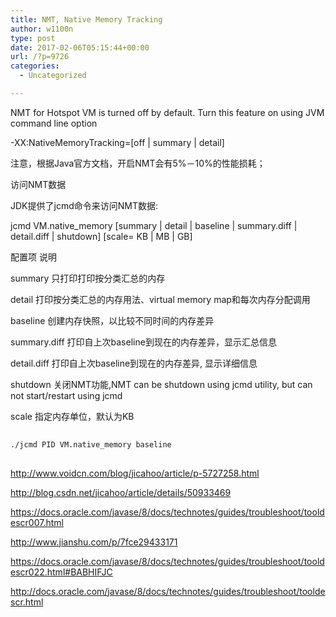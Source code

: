 ```yaml
---
title: NMT, Native Memory Tracking
author: w1100n
type: post
date: 2017-02-06T05:15:44+00:00
url: /?p=9726
categories:
  - Uncategorized

---
```

NMT for Hotspot VM is turned off by default. Turn this feature on using JVM command line option
  
-XX:NativeMemoryTracking=[off | summary | detail]
  
注意，根据Java官方文档，开启NMT会有5%－10%的性能损耗；

访问NMT数据

JDK提供了jcmd命令来访问NMT数据:

jcmd <pid> VM.native_memory [summary | detail | baseline | summary.diff | detail.diff | shutdown] [scale= KB | MB | GB]
  
配置项 说明
  
summary 只打印打印按分类汇总的内存
  
detail 打印按分类汇总的内存用法、virtual memory map和每次内存分配调用
  
baseline 创建内存快照，以比较不同时间的内存差异
  
summary.diff 打印自上次baseline到现在的内存差异，显示汇总信息
  
detail.diff 打印自上次baseline到现在的内存差异, 显示详细信息
  
shutdown 关闭NMT功能,NMT can be shutdown using jcmd utility, but can not start/restart using jcmd
  
scale 指定内存单位，默认为KB

```bash
  
./jcmd PID VM.native_memory baseline
  
```

http://www.voidcn.com/blog/jicahoo/article/p-5727258.html
  
http://blog.csdn.net/jicahoo/article/details/50933469
  
https://docs.oracle.com/javase/8/docs/technotes/guides/troubleshoot/tooldescr007.html
  
http://www.jianshu.com/p/7fce29433171
  
https://docs.oracle.com/javase/8/docs/technotes/guides/troubleshoot/tooldescr022.html#BABHIFJC
  
http://docs.oracle.com/javase/8/docs/technotes/guides/troubleshoot/tooldescr.html